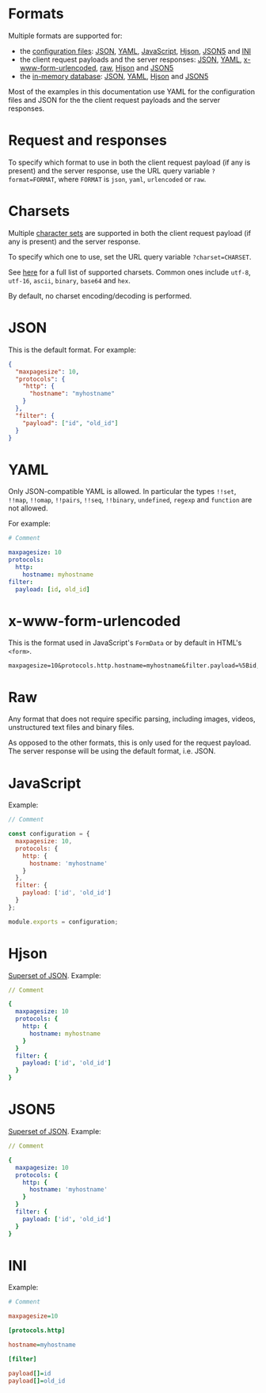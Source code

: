 # Formats

Multiple formats are supported for:
  - the [configuration files](configuration.md): [JSON](#json), [YAML](#yaml),
    [JavaScript](#javascript), [Hjson](#hjson), [JSON5](#json5) and [INI](#ini)
  - the client request payloads and the server responses: [JSON](#json),
    [YAML](#yaml), [x-www-form-urlencoded](#x-www-form-urlencoded),
    [raw](#raw), [Hjson](#hjson) and [JSON5](#json5)
  - the [in-memory database](memory_db.md#options): [JSON](#json),
    [YAML](#yaml), [Hjson](#hjson) and [JSON5](#json5)

Most of the examples in this documentation use YAML for the configuration files
and JSON for the the client request payloads and the server responses.

# Request and responses

To specify which format to use in both the client request payload (if any is
present) and the server response, use the URL query variable `?format=FORMAT`,
where `FORMAT` is `json`, `yaml`, `urlencoded` or `raw`.

# Charsets

Multiple [character sets](terminology.md#charset) are supported in both the
client request payload (if any is present) and the server response.

To specify which one to use, set the URL query variable `?charset=CHARSET`.

See [here](https://github.com/ashtuchkin/iconv-lite/wiki/Supported-Encodings)
for a full list of supported charsets. Common ones include `utf-8`, `utf-16`,
`ascii`, `binary`, `base64` and `hex`.

By default, no charset encoding/decoding is performed.

# JSON

This is the default format. For example:

```json
{
  "maxpagesize": 10,
  "protocols": {
    "http": {
      "hostname": "myhostname"
    }
  },
  "filter": {
    "payload": ["id", "old_id"]
  }
}
```

# YAML

Only JSON-compatible YAML is allowed. In particular the types `!!set`,
`!!map`, `!!omap`, `!!pairs`, `!!seq`, `!!binary`, `undefined`, `regexp` and
`function` are not allowed.

For example:

```yml
# Comment

maxpagesize: 10
protocols:
  http:
    hostname: myhostname
filter:
  payload: [id, old_id]
```

# x-www-form-urlencoded

This is the format used in JavaScript's `FormData` or by default in HTML's
`<form>`.

```HTTP
maxpagesize=10&protocols.http.hostname=myhostname&filter.payload=%5Bid,old_id%5D
```

# Raw

Any format that does not require specific parsing, including images,
videos, unstructured text files and binary files.

As opposed to the other formats, this is only used for the request payload.
The server response will be using the default format, i.e. JSON.

# JavaScript

Example:

<!-- eslint-disable strict, filenames/match-exported, comma-dangle -->
```js
// Comment

const configuration = {
  maxpagesize: 10,
  protocols: {
    http: {
      hostname: 'myhostname'
    }
  },
  filter: {
    payload: ['id', 'old_id']
  }
};

module.exports = configuration;
```

# Hjson

[Superset of JSON](https://hjson.org/). Example:

```yml
// Comment

{
  maxpagesize: 10
  protocols: {
    http: {
      hostname: myhostname
    }
  }
  filter: {
    payload: ['id', 'old_id']
  }
}
```

# JSON5

[Superset of JSON](http://json5.org/). Example:

```yml
// Comment

{
  maxpagesize: 10
  protocols: {
    http: {
      hostname: 'myhostname'
    }
  }
  filter: {
    payload: ['id', 'old_id']
  }
}
```

# INI

Example:

```ini
# Comment

maxpagesize=10

[protocols.http]

hostname=myhostname

[filter]

payload[]=id
payload[]=old_id
```
